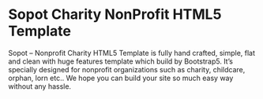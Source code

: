 # Sopot Charity NonProfit HTML5 Template
 Sopot – Nonprofit Charity HTML5 Template is fully hand crafted, simple, flat and clean with huge features template which build by Bootstrap5. It’s specially designed for nonprofit organizations such as charity, childcare, orphan, lorn etc.. We hope you can build your site so much easy way without any hassle.

